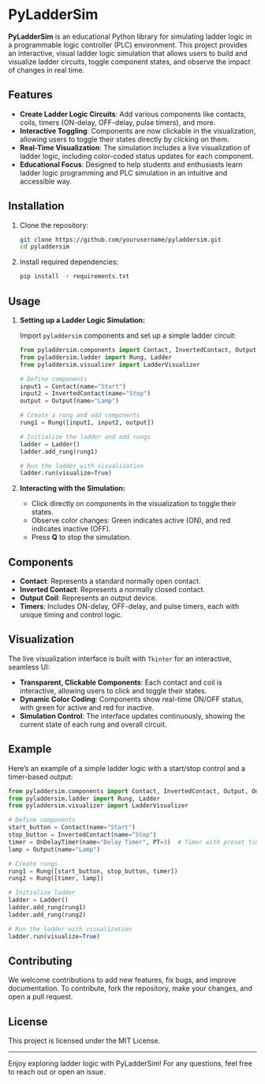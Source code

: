
# PyLadderSim

**PyLadderSim** is an educational Python library for simulating ladder logic in a programmable logic controller (PLC) environment. This project provides an interactive, visual ladder logic simulation that allows users to build and visualize ladder circuits, toggle component states, and observe the impact of changes in real time.

## Features

- **Create Ladder Logic Circuits**: Add various components like contacts, coils, timers (ON-delay, OFF-delay, pulse timers), and more.
- **Interactive Toggling**: Components are now clickable in the visualization, allowing users to toggle their states directly by clicking on them.
- **Real-Time Visualization**: The simulation includes a live visualization of ladder logic, including color-coded status updates for each component.
- **Educational Focus**: Designed to help students and enthusiasts learn ladder logic programming and PLC simulation in an intuitive and accessible way.

## Installation

1. Clone the repository:
   ```bash
   git clone https://github.com/yourusername/pyladdersim.git
   cd pyladdersim
   ```

2. Install required dependencies:
   ```bash
   pip install -r requirements.txt
   ```

## Usage

1. **Setting up a Ladder Logic Simulation:**

   Import `pyladdersim` components and set up a simple ladder circuit:

   ```python
   from pyladdersim.components import Contact, InvertedContact, Output, OnDelayTimer
   from pyladdersim.ladder import Rung, Ladder
   from pyladdersim.visualizer import LadderVisualizer

   # Define components
   input1 = Contact(name="Start")
   input2 = InvertedContact(name="Stop")
   output = Output(name="Lamp")

   # Create a rung and add components
   rung1 = Rung([input1, input2, output])

   # Initialize the ladder and add rungs
   ladder = Ladder()
   ladder.add_rung(rung1)

   # Run the ladder with visualization
   ladder.run(visualize=True)
   ```

2. **Interacting with the Simulation:**

   - Click directly on components in the visualization to toggle their states.
   - Observe color changes: Green indicates active (ON), and red indicates inactive (OFF).
   - Press **Q** to stop the simulation.

## Components

- **Contact**: Represents a standard normally open contact.
- **Inverted Contact**: Represents a normally closed contact.
- **Output Coil**: Represents an output device.
- **Timers**: Includes ON-delay, OFF-delay, and pulse timers, each with unique timing and control logic.

## Visualization

The live visualization interface is built with `Tkinter` for an interactive, seamless UI:
- **Transparent, Clickable Components**: Each contact and coil is interactive, allowing users to click and toggle their states.
- **Dynamic Color Coding**: Components show real-time ON/OFF status, with green for active and red for inactive.
- **Simulation Control**: The interface updates continuously, showing the current state of each rung and overall circuit.

## Example

Here’s an example of a simple ladder logic with a start/stop control and a timer-based output:

```python
from pyladdersim.components import Contact, InvertedContact, Output, OnDelayTimer
from pyladdersim.ladder import Rung, Ladder
from pyladdersim.visualizer import LadderVisualizer

# Define components
start_button = Contact(name="Start")
stop_button = InvertedContact(name="Stop")
timer = OnDelayTimer(name="Delay Timer", PT=3)  # Timer with preset time
lamp = Output(name="Lamp")

# Create rungs
rung1 = Rung([start_button, stop_button, timer])
rung2 = Rung([timer, lamp])

# Initialize ladder
ladder = Ladder()
ladder.add_rung(rung1)
ladder.add_rung(rung2)

# Run the ladder with visualization
ladder.run(visualize=True)
```

## Contributing

We welcome contributions to add new features, fix bugs, and improve documentation. To contribute, fork the repository, make your changes, and open a pull request.

## License

This project is licensed under the MIT License.

---

Enjoy exploring ladder logic with PyLadderSim! For any questions, feel free to reach out or open an issue.

